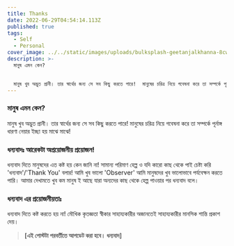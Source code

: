 ```yaml
---
title: Thanks
date: 2022-06-29T04:54:14.113Z
published: true
tags:
  - Self
  - Personal
cover_image: ../../static/images/uploads/bulksplash-geetanjalkhanna-8cwohpze3qe.jpg
description: >-
  মানুষ এমন কেন?


  মানুষ খুব অদ্ভুত প্রানী। তার স্বার্থের জন্য সে সব কিছু করতে পারে!  মানুষের চরিত্র নিয়ে গবেষনা করে তা সম্পর্কে পূর্নাঙ্গ ধারণা নেয়ার ইচ্ছা হয় মাঝে মাঝে!
---
```

### মানুষ এমন কেন?

মানুষ খুব অদ্ভুত প্রানী। তার স্বার্থের জন্য সে সব কিছু করতে পারে!  মানুষের চরিত্র নিয়ে গবেষনা করে তা সম্পর্কে পূর্নাঙ্গ ধারণা নেয়ার ইচ্ছা হয় মাঝে মাঝে!

### ধন্যবাদঃ আরেকটা অপ্রয়োজনীয় প্রয়োজন!

ধন্যবাদ দিতে মানুষদের এত কষ্ট হয় কেন জানি না! সামান্য পরিমাণ হেল্প ও যদি কারো কাছ থেকে পাই চেষ্টা করি 'ধন্যবাদ'/'Thank You' বলার! আমি খুব ভালো 'Observer' আমি মানুষদের খুব ভালোভাবে পর্যবেক্ষন করতে পারি। আমার দেখামতে খুব কম মানুষ ই আছে যারা অন্যদের কাছ থেকে হেল্প পাওয়ার পর ধন্যবাদ বলে। 

### ধন্যবাদ এর প্রয়োজনীয়তাঃ

ধন্যবাদ দিতে কষ্ট করতে হয় না! মৌখিক কৃতজ্ঞতা স্বীকার সাহায্যকারীর অজানতেই সাহায্যকারীর মানসিক শান্তি প্রকাশ দেয়। 









> **[এই পোস্টটা পরবর্তীতে আপডেট করা হবে। ধন্যবাদ]**
